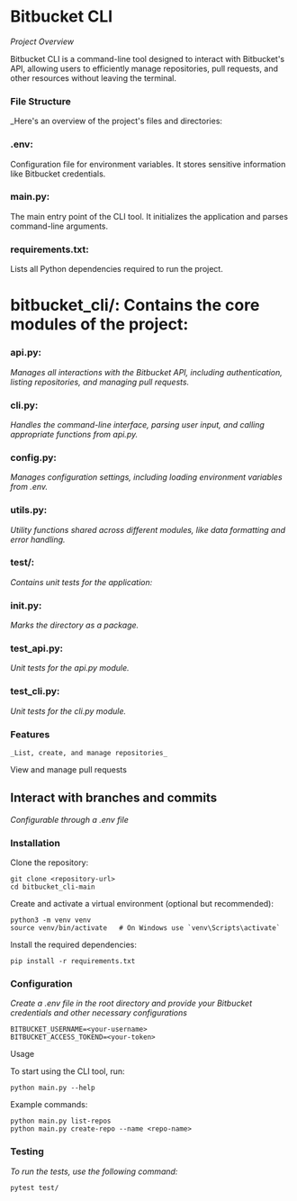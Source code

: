 # Bitbucket CLI

_Project Overview_

Bitbucket CLI is a command-line tool designed to interact with Bitbucket's API, allowing users to efficiently manage repositories, pull requests, and other resources without leaving the terminal.

### File Structure

_Here's an overview of the project's files and directories:

### .env: 

Configuration file for environment variables. It stores sensitive information like Bitbucket credentials.


 ###  main.py: 

 The main entry point of the CLI tool. It initializes the application and parses command-line arguments.

### requirements.txt: 

Lists all Python dependencies required to run the project.

# bitbucket_cli/: Contains the core modules of the project:

### api.py: 

_Manages all interactions with the Bitbucket API, including authentication, listing repositories, and managing pull requests._

### cli.py: 

_Handles the command-line interface, parsing user input, and calling appropriate functions from api.py._

### config.py: 

_Manages configuration settings, including loading environment variables from .env._

### utils.py: 

_Utility functions shared across different modules, like data formatting and error handling._

### test/: 

_Contains unit tests for the application:_

### init.py: 

_Marks the directory as a package._

### test_api.py: 
_Unit tests for the api.py module._

### test_cli.py: 

_Unit tests for the cli.py module._

### Features
```
_List, create, and manage repositories_
```
View and manage pull requests

## Interact with branches and commits

_Configurable through a .env file_

### Installation

Clone the repository:
```
git clone <repository-url>
cd bitbucket_cli-main
```
Create and activate a virtual environment (optional but recommended):
```
python3 -m venv venv
source venv/bin/activate   # On Windows use `venv\Scripts\activate`
```
Install the required dependencies:
```
pip install -r requirements.txt
```
### Configuration

_Create a .env file in the root directory and provide your Bitbucket credentials and other necessary configurations_

```
BITBUCKET_USERNAME=<your-username>
BITBUCKET_ACCESS_TOKEND=<your-token>
```
Usage

To start using the CLI tool, run:
```
python main.py --help
```
Example commands:
```
python main.py list-repos
python main.py create-repo --name <repo-name>
```
### Testing

_To run the tests, use the following command:_
```
pytest test/
```
